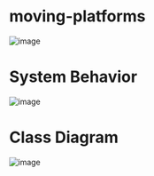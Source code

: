 # moving-platforms
![image](https://user-images.githubusercontent.com/43160933/172479975-f0b65f8b-b71e-4fe9-8b70-71be1447e391.png)

# System Behavior
![image](https://user-images.githubusercontent.com/43160933/172480536-644d0091-1f78-4391-bded-9a0ea71cb1f0.png)

# Class Diagram
![image](https://user-images.githubusercontent.com/43160933/172480610-e24d7f2c-d301-411a-9e99-12a64a85f91a.png)
